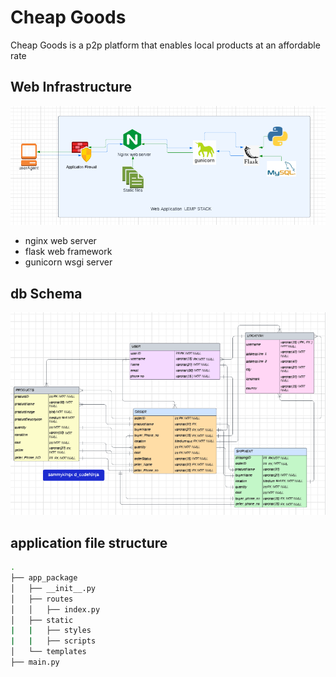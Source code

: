# Cheap Goods
Cheap Goods is a p2p platform that enables local products at an affordable rate

## Web Infrastructure
![](./infrastructure_design.PNG)
- nginx web server
- flask web framework
- gunicorn wsgi server

## db Schema
![](./complete_er_diagram.PNG)
## application file structure

```bash
.
├── app_package
│   ├── __init__.py
│   ├── routes
│   │   ├── index.py
│   ├── static
|   |   ├── styles
|   |   ├── scripts
│   └── templates
├── main.py
```
